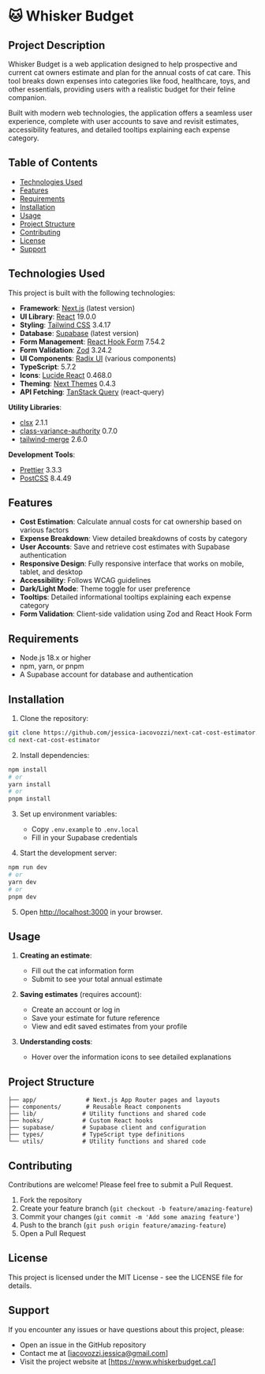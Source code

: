 # 🐱 Whisker Budget

## Project Description

Whisker Budget is a web application designed to help prospective and current cat owners estimate and plan for the annual costs of cat care. This tool breaks down expenses into categories like food, healthcare, toys, and other essentials, providing users with a realistic budget for their feline companion.

Built with modern web technologies, the application offers a seamless user experience, complete with user accounts to save and revisit estimates, accessibility features, and detailed tooltips explaining each expense category.

## Table of Contents

- [Technologies Used](#technologies-used)
- [Features](#features)
- [Requirements](#requirements)
- [Installation](#installation)
- [Usage](#usage)
- [Project Structure](#project-structure)
- [Contributing](#contributing)
- [License](#license)
- [Support](#support)

## Technologies Used

This project is built with the following technologies:

- **Framework**: [Next.js](https://nextjs.org/) (latest version)
- **UI Library**: [React](https://react.dev/) 19.0.0
- **Styling**: [Tailwind CSS](https://tailwindcss.com/) 3.4.17
- **Database**: [Supabase](https://supabase.com/) (latest version)
- **Form Management**: [React Hook Form](https://react-hook-form.com/) 7.54.2
- **Form Validation**: [Zod](https://zod.dev/) 3.24.2
- **UI Components**: [Radix UI](https://www.radix-ui.com/) (various components)
- **TypeScript**: 5.7.2
- **Icons**: [Lucide React](https://lucide.dev/) 0.468.0
- **Theming**: [Next Themes](https://github.com/pacocoursey/next-themes) 0.4.3
- **API Fetching**: [TanStack Query](https://tanstack.com/query) (react-query)

**Utility Libraries**:
- [clsx](https://github.com/lukeed/clsx) 2.1.1
- [class-variance-authority](https://cva.style/docs) 0.7.0
- [tailwind-merge](https://github.com/dcastil/tailwind-merge) 2.6.0

**Development Tools**:
- [Prettier](https://prettier.io/) 3.3.3
- [PostCSS](https://postcss.org/) 8.4.49

## Features

- **Cost Estimation**: Calculate annual costs for cat ownership based on various factors
- **Expense Breakdown**: View detailed breakdowns of costs by category
- **User Accounts**: Save and retrieve cost estimates with Supabase authentication
- **Responsive Design**: Fully responsive interface that works on mobile, tablet, and desktop
- **Accessibility**: Follows WCAG guidelines
- **Dark/Light Mode**: Theme toggle for user preference
- **Tooltips**: Detailed informational tooltips explaining each expense category
- **Form Validation**: Client-side validation using Zod and React Hook Form

## Requirements

- Node.js 18.x or higher
- npm, yarn, or pnpm
- A Supabase account for database and authentication

## Installation

1. Clone the repository:

```bash
git clone https://github.com/jessica-iacovozzi/next-cat-cost-estimator.git
cd next-cat-cost-estimator
```

2. Install dependencies:

```bash
npm install
# or
yarn install
# or
pnpm install
```

3. Set up environment variables:
   - Copy `.env.example` to `.env.local`
   - Fill in your Supabase credentials


4. Start the development server:

```bash
npm run dev
# or
yarn dev
# or
pnpm dev
```

5. Open [http://localhost:3000](http://localhost:3000) in your browser.

## Usage

1. **Creating an estimate**:
   - Fill out the cat information form
   - Submit to see your total annual estimate

2. **Saving estimates** (requires account):
   - Create an account or log in
   - Save your estimate for future reference
   - View and edit saved estimates from your profile

3. **Understanding costs**:
   - Hover over the information icons to see detailed explanations

## Project Structure

```
├── app/              # Next.js App Router pages and layouts
├── components/       # Reusable React components
├── lib/             # Utility functions and shared code
├── hooks/           # Custom React hooks
├── supabase/        # Supabase client and configuration
├── types/           # TypeScript type definitions
└── utils/           # Utility functions and shared code
```

## Contributing

Contributions are welcome! Please feel free to submit a Pull Request.

1. Fork the repository
2. Create your feature branch (`git checkout -b feature/amazing-feature`)
3. Commit your changes (`git commit -m 'Add some amazing feature'`)
4. Push to the branch (`git push origin feature/amazing-feature`)
5. Open a Pull Request

## License

This project is licensed under the MIT License - see the LICENSE file for details.

## Support

If you encounter any issues or have questions about this project, please:

- Open an issue in the GitHub repository
- Contact me at [iacovozzi.jessica@gmail.com]
- Visit the project website at [https://www.whiskerbudget.ca/]

